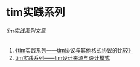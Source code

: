 # tim实践系列
###### tim实践系列文章
1. [《tim实践系列——tim协议与其他格式协议的比较》](https://github.com/donnie4w/Tim-Practical-Article/blob/main/tim%E5%AE%9E%E8%B7%B5%E7%B3%BB%E5%88%97%E2%80%94%E2%80%94tim%E5%8D%8F%E8%AE%AE%E4%B8%8E%E5%85%B6%E4%BB%96%E6%A0%BC%E5%BC%8F%E5%8D%8F%E8%AE%AE%E7%9A%84%E6%AF%94%E8%BE%83.md "《tim实践系列——tim协议与其他格式协议的比较》")
2. [tim实践系列——tim设计来源与设计模式](https://github.com/donnie4w/Tim-Practical-Article/blob/main/tim%E5%AE%9E%E8%B7%B5%E7%B3%BB%E5%88%97%E2%80%94%E2%80%94tim%E8%AE%BE%E8%AE%A1%E6%9D%A5%E6%BA%90%E4%B8%8E%E8%AE%BE%E8%AE%A1%E6%A8%A1%E5%BC%8F.md "tim实践系列——tim设计来源与设计模式")
